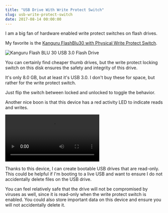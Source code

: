 ```yaml
---
title: "USB Drive With Write Protect Switch"
slug: usb-write-protect-switch
date: 2017-08-14 00:00:00
---
```


I am a big fan of hardware enabled write protect switches on flash drives.

My favorite is the [Kanguru FlashBlu30 with Physical Write Protect Switch](https://www.newegg.com/Product/Product.aspx?Item=9SIA24G28M5639).

![Kanguru Flash BLU 30 USB 3.0 Flash Drive](/images/usb-write-protect-switch/kanguru.jpg)

You can certainly find cheaper thumb drives, but the write protect locking switch on this disk ensures the safety and integrity of this drive.

It's only 8.0 GB, but at least it's USB 3.0. I don't buy these for space, but rather for the write protect switch.

Just flip the switch between locked and unlocked to toggle the behavior.

Another nice boon is that this device has a red activity LED to indicate reads and writes.

<video controls>
	<source src="/images/usb-write-protect-switch/kanguru.mov" type="video/mp4">
</video>

Thanks to this device, I can create bootable USB drives that are read-only. This could be helpful if I'm booting to a live USB and want to ensure I do not accidentally delete files on the USB drive.

You can feel relatively safe that the drive will not be compromised by viruses as well, since it is read-only when the write protect switch is enabled. You could also store important data on this device and ensure you will not accidentally delete it.
